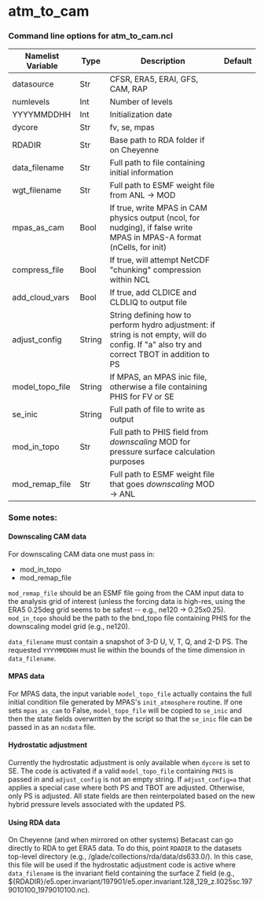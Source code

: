 # atm_to_cam

### Command line options for atm_to_cam.ncl

| Namelist Variable | Type | Description | Default |
| --- | --- | --- | --- |
| datasource | Str | CFSR, ERA5, ERAI, GFS, CAM, RAP | |
| numlevels | Int | Number of levels | |
| YYYYMMDDHH | Int | Initialization date | |
| dycore | Str | fv, se, mpas | |
| RDADIR | Str | Base path to RDA folder if on Cheyenne | |
| data_filename | Str | Full path to file containing initial information | |
| wgt_filename | Str | Full path to ESMF weight file from ANL -> MOD | |
| mpas_as_cam | Bool | If true, write MPAS in CAM physics output (ncol, for nudging), if false write MPAS in MPAS-A format (nCells, for init) | |
| compress_file | Bool | If true, will attempt NetCDF "chunking" compression within NCL | |
| add_cloud_vars | Bool | If true, add CLDICE and CLDLIQ to output file | |
| adjust_config | String | String defining how to perform hydro adjustment: if string is not empty, will do config. If "a" also try and correct TBOT in addition to PS | |
| model_topo_file | String | If MPAS, an MPAS inic file, otherwise a file containing PHIS for FV or SE | |
| se_inic | String | Full path of file to write as output | |
| mod_in_topo | Str | Full path to PHIS field from *downscaling* MOD for pressure surface calculation purposes | |
| mod_remap_file | Str | Full path to ESMF weight file that goes *downscaling* MOD -> ANL | |


### Some notes:

#### Downscaling CAM data

For downscaling CAM data one must pass in:

- mod_in_topo
- mod_remap_file

`mod_remap_file` should be an ESMF file going from the CAM input data to the analysis grid of interest (unless the forcing data is high-res, using the ERA5 0.25deg grid seems to be safest -- e.g., ne120 -> 0.25x0.25). `mod_in_topo` should be the path to the bnd_topo file containing PHIS for the downscaling model grid (e.g., ne120).

`data_filename` must contain a snapshot of 3-D U, V, T, Q, and 2-D PS. The requested `YYYYMMDDHH` must lie within the bounds of the time dimension in `data_filename`.

#### MPAS data

For MPAS data, the input variable `model_topo_file` actually contains the full initial condition file generated by MPAS's `init_atmosphere` routine. If one sets `mpas_as_cam` to False, `model_topo_file` will be copied to `se_inic` and then the state fields overwritten by the script so that the `se_inic` file can be passed in as an `ncdata` file.

#### Hydrostatic adjustment

Currently the hydrostatic adjustment is only available when `dycore` is set to SE. The code is activated if a valid `model_topo_file` containing `PHIS` is passed in and `adjust_config` is not an empty string. If `adjust_config=a` that applies a special case where both PS and TBOT are adjusted. Otherwise, only PS is adjusted. All state fields are then reinterpolated based on the new hybrid pressure levels associated with the updated PS.

#### Using RDA data

On Cheyenne (and when mirrored on other systems) Betacast can go directly to RDA to get ERA5 data. To do this, point `RDADIR` to the datasets top-level directory (e.g., /glade/collections/rda/data/ds633.0/). In this case, this file will be used if the hydrostatic adjustment code is active where `data_filename` is the invariant field containing the surface Z field (e.g., ${RDADIR}/e5.oper.invariant/197901/e5.oper.invariant.128_129_z.ll025sc.1979010100_1979010100.nc).
